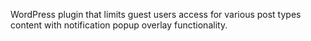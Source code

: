 WordPress plugin that limits guest users access for various post types content with notification popup overlay functionality.
